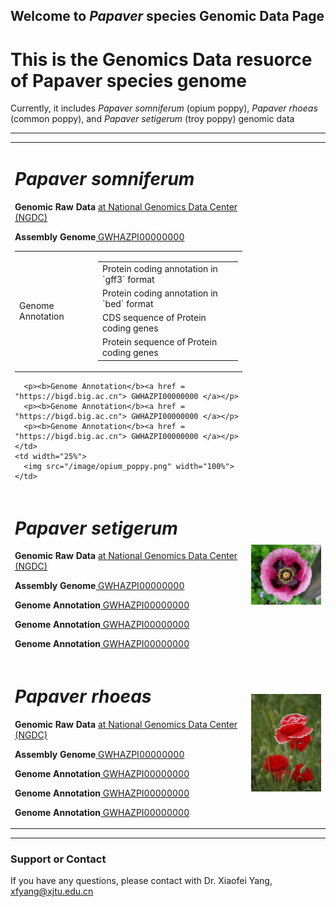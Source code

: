 ## Welcome to _Papaver_ species Genomic Data Page

# This is the Genomics Data resuorce of Papaver species genome

Currently, it includes _Papaver somniferum_ (opium poppy), _Papaver rhoeas_ (common poppy), and _Papaver setigerum_ (troy poppy) genomic data

---
<div>
<table border="0">
  <tr>
    <td width="75%">
      <h1><i>Papaver somniferum</i></h1>
      <p><b>Genomic Raw Data</b> <a href = "https://bigd.big.ac.cn"> at National Genomics Data Center (NGDC)</a></p>
      <p><b>Assembly Genome</b><a href = "https://bigd.big.ac.cn"> GWHAZPI00000000 </a></p>
      <table border="0">
          <tr>
            <td>Genome Annotation</td>
            <td>
              <table border="0">
                  <tr>
                    <td>Protein coding annotation in `gff3` format</td>
                  </tr>
                  <tr>
                    <td>Protein coding annotation in `bed` format</td>
                  </tr>
                  <tr>
                    <td>CDS sequence of Protein coding genes </td>
                  </tr>
                  <tr>
                    <td>Protein sequence of Protein coding genes </td>
                  </tr>
              </table>
            </td>
          </tr>
      </table>
      
      <p><b>Genome Annotation</b><a href = "https://bigd.big.ac.cn"> GWHAZPI00000000 </a></p>
      <p><b>Genome Annotation</b><a href = "https://bigd.big.ac.cn"> GWHAZPI00000000 </a></p>
      <p><b>Genome Annotation</b><a href = "https://bigd.big.ac.cn"> GWHAZPI00000000 </a></p>
    </td>
    <td width="25%">
      <img src="/image/opium_poppy.png" width="100%">
    </td>
  </tr>
  <tr>
    <td width="75%">
      <h1><i>Papaver setigerum</i></h1>
      <p><b>Genomic Raw Data</b> <a href = "https://bigd.big.ac.cn"> at National Genomics Data Center (NGDC)</a></p>
      <p><b>Assembly Genome</b><a href = "https://bigd.big.ac.cn"> GWHAZPI00000000 </a></p>
      <p><b>Genome Annotation</b><a href = "https://bigd.big.ac.cn"> GWHAZPI00000000 </a></p>
      <p><b>Genome Annotation</b><a href = "https://bigd.big.ac.cn"> GWHAZPI00000000 </a></p>
      <p><b>Genome Annotation</b><a href = "https://bigd.big.ac.cn"> GWHAZPI00000000 </a></p>
    </td>
    <td width="25%">
      <img src="/image/setigerum.png" width="100%">
    </td>
  </tr>
  <tr>
    <td width="75%">
      <h1><i>Papaver rhoeas</i></h1>
      <p><b>Genomic Raw Data</b> <a href = "https://bigd.big.ac.cn"> at National Genomics Data Center (NGDC)</a></p>
      <p><b>Assembly Genome</b><a href = "https://bigd.big.ac.cn"> GWHAZPI00000000 </a></p>
      <p><b>Genome Annotation</b><a href = "https://bigd.big.ac.cn"> GWHAZPI00000000 </a></p>
      <p><b>Genome Annotation</b><a href = "https://bigd.big.ac.cn"> GWHAZPI00000000 </a></p>
      <p><b>Genome Annotation</b><a href = "https://bigd.big.ac.cn"> GWHAZPI00000000 </a></p>
    </td>
    <td width="25%">
      <img src="/image/rhoeas.png" width="100%">
    </td>
  </tr>
</table>
</div>


---
### Support or Contact
If you have any questions, please contact with Dr. Xiaofei Yang, xfyang@xjtu.edu.cn

